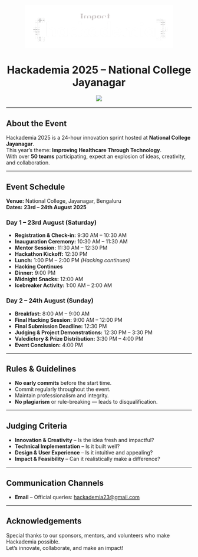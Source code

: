 <p align="center">
  <img src="https://github.com/NCJ-Hackademia/Assets/blob/main/Hackademia-Logo%20(1).png?raw=true" alt="Hackademia Logo" width="400"/>
</p>

<h1 align="center">Hackademia 2025 – National College Jayanagar</h1>

<!-- Countdown Badge Section -->
<p align="center">
  <img src="https://img.shields.io/badge/Countdown-30%20Days%20to%20Go-ff69b4?style=for-the-badge">
</p>
<!-- End Countdown Badge Section -->

---

## About the Event

Hackademia 2025 is a 24-hour innovation sprint hosted at **National College Jayanagar**.  
This year’s theme: **Improving Healthcare Through Technology**.  
With over **50 teams** participating, expect an explosion of ideas, creativity, and collaboration.

---

## Event Schedule

**Venue:** National College, Jayanagar, Bengaluru  
**Dates:** **23rd – 24th August 2025**

###  Day 1 – 23rd August (Saturday)
-  **Registration & Check-in:** 9:30 AM – 10:30 AM  
-  **Inauguration Ceremony:** 10:30 AM – 11:30 AM  
-  **Mentor Session:** 11:30 AM – 12:30 PM  
-  **Hackathon Kickoff:** 12:30 PM  
-  **Lunch:** 1:00 PM – 2:00 PM *(Hacking continues)*  
-  **Hacking Continues**  
-  **Dinner:** 9:00 PM  
-  **Midnight Snacks:** 12:00 AM  
-  **Icebreaker Activity:** 1:00 AM – 2:00 AM  

###  Day 2 – 24th August (Sunday)
-  **Breakfast:** 8:00 AM – 9:00 AM  
-  **Final Hacking Session:** 9:00 AM – 12:00 PM  
-  **Final Submission Deadline:** 12:30 PM  
-  **Judging & Project Demonstrations:** 12:30 PM – 3:30 PM  
-  **Valedictory & Prize Distribution:** 3:30 PM – 4:00 PM  
-  **Event Conclusion:** 4:00 PM  

---

##  Rules & Guidelines

- **No early commits** before the start time.  
- Commit regularly throughout the event.  
- Maintain professionalism and integrity.  
- **No plagiarism** or rule-breaking — leads to disqualification.  

---

##  Judging Criteria

- **Innovation & Creativity** – Is the idea fresh and impactful?  
- **Technical Implementation** – Is it built well?  
- **Design & User Experience** – Is it intuitive and appealing?  
- **Impact & Feasibility** – Can it realistically make a difference?  

---

##  Communication Channels
 
- **Email** – Official queries: hackademia23@gmail.com    

---

##  Acknowledgements

Special thanks to our sponsors, mentors, and volunteers who make Hackademia possible.  
Let’s innovate, collaborate, and make an impact!
